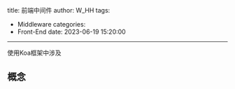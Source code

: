 title: 前端中间件
author: W_HH
tags:
  - Middleware
categories:
  - Front-End
date: 2023-06-19 15:20:00
---
使用Koa框架中涉及
<!-- more -->

## 概念